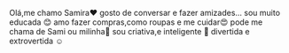 Olá,me chamo Samira❤️
gosto de conversar e fazer amizades...
sou muito educada 😊
amo fazer compras,como roupas e me cuidar😍
pode me chama de Sami ou milinha🤭
sou criativa,e inteligente 🤗
divertida e extrovertida ☺️

<!---
Samira1308/Samira1308 is a ✨ special ✨ repository because its `README.md` (this file) appears on your GitHub profile.
You can click the Preview link to take a look at your changes.
--->
